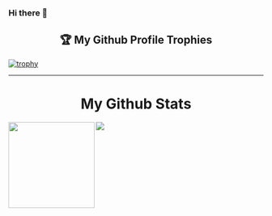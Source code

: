 ### Hi there 👋

<h2 align="center"> 🏆 My Github Profile Trophies</h2>

[![trophy](https://github-profile-trophy.vercel.app/?username=Shanky0&theme=dracula&no-bg=true&margin-w=20)](https://github.com/Shanky0)

---
<h1 align="center"> My Github Stats </h2>
<div>
  <img height="170" align="left" src="https://github-readme-stats.vercel.app/api?username=Shanky0&count_private=true&include_all_commits=true" />
  <img src="https://github-readme-stats.vercel.app/api/top-langs/?username=Shanky0&layout=compact" />
</div>
